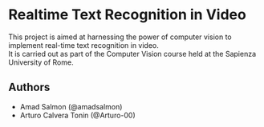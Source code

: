 # Realtime Text Recognition in Video

This project is aimed at harnessing the power of computer vision to implement real-time text recognition in video.  
It is carried out as part of the Computer Vision course held at the Sapienza University of Rome.

## Authors

- Amad Salmon (@amadsalmon)
- Arturo Calvera Tonin (@Arturo-00)

